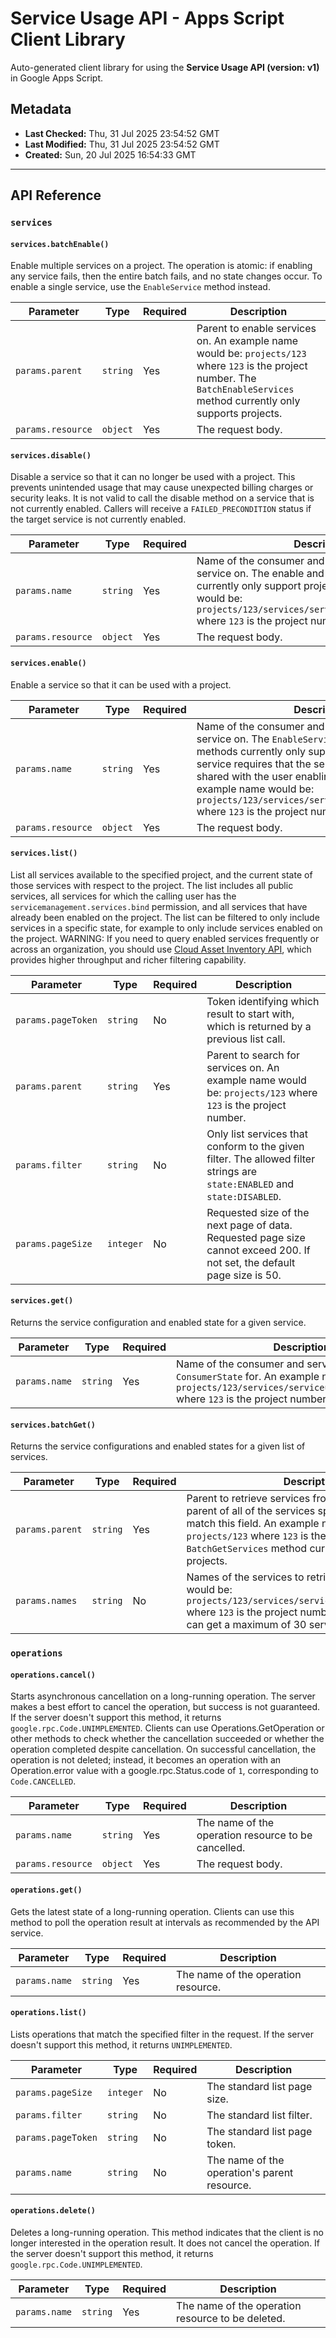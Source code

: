 # Service Usage API - Apps Script Client Library

Auto-generated client library for using the **Service Usage API (version: v1)** in Google Apps Script.

## Metadata

- **Last Checked:** Thu, 31 Jul 2025 23:54:52 GMT
- **Last Modified:** Thu, 31 Jul 2025 23:54:52 GMT
- **Created:** Sun, 20 Jul 2025 16:54:33 GMT



---

## API Reference

### `services`

#### `services.batchEnable()`

Enable multiple services on a project. The operation is atomic: if enabling any service fails, then the entire batch fails, and no state changes occur. To enable a single service, use the `EnableService` method instead.

| Parameter | Type | Required | Description |
|---|---|---|---|
| `params.parent` | `string` | Yes | Parent to enable services on. An example name would be: `projects/123` where `123` is the project number. The `BatchEnableServices` method currently only supports projects. |
| `params.resource` | `object` | Yes | The request body. |

#### `services.disable()`

Disable a service so that it can no longer be used with a project. This prevents unintended usage that may cause unexpected billing charges or security leaks. It is not valid to call the disable method on a service that is not currently enabled. Callers will receive a `FAILED_PRECONDITION` status if the target service is not currently enabled.

| Parameter | Type | Required | Description |
|---|---|---|---|
| `params.name` | `string` | Yes | Name of the consumer and service to disable the service on. The enable and disable methods currently only support projects. An example name would be: `projects/123/services/serviceusage.googleapis.com` where `123` is the project number. |
| `params.resource` | `object` | Yes | The request body. |

#### `services.enable()`

Enable a service so that it can be used with a project.

| Parameter | Type | Required | Description |
|---|---|---|---|
| `params.name` | `string` | Yes | Name of the consumer and service to enable the service on. The `EnableService` and `DisableService` methods currently only support projects. Enabling a service requires that the service is public or is shared with the user enabling the service. An example name would be: `projects/123/services/serviceusage.googleapis.com` where `123` is the project number. |
| `params.resource` | `object` | Yes | The request body. |

#### `services.list()`

List all services available to the specified project, and the current state of those services with respect to the project. The list includes all public services, all services for which the calling user has the `servicemanagement.services.bind` permission, and all services that have already been enabled on the project. The list can be filtered to only include services in a specific state, for example to only include services enabled on the project. WARNING: If you need to query enabled services frequently or across an organization, you should use [Cloud Asset Inventory API](https://cloud.google.com/asset-inventory/docs/apis), which provides higher throughput and richer filtering capability.

| Parameter | Type | Required | Description |
|---|---|---|---|
| `params.pageToken` | `string` | No | Token identifying which result to start with, which is returned by a previous list call. |
| `params.parent` | `string` | Yes | Parent to search for services on. An example name would be: `projects/123` where `123` is the project number. |
| `params.filter` | `string` | No | Only list services that conform to the given filter. The allowed filter strings are `state:ENABLED` and `state:DISABLED`. |
| `params.pageSize` | `integer` | No | Requested size of the next page of data. Requested page size cannot exceed 200. If not set, the default page size is 50. |

#### `services.get()`

Returns the service configuration and enabled state for a given service.

| Parameter | Type | Required | Description |
|---|---|---|---|
| `params.name` | `string` | Yes | Name of the consumer and service to get the `ConsumerState` for. An example name would be: `projects/123/services/serviceusage.googleapis.com` where `123` is the project number. |

#### `services.batchGet()`

Returns the service configurations and enabled states for a given list of services.

| Parameter | Type | Required | Description |
|---|---|---|---|
| `params.parent` | `string` | Yes | Parent to retrieve services from. If this is set, the parent of all of the services specified in `names` must match this field. An example name would be: `projects/123` where `123` is the project number. The `BatchGetServices` method currently only supports projects. |
| `params.names` | `string` | No | Names of the services to retrieve. An example name would be: `projects/123/services/serviceusage.googleapis.com` where `123` is the project number. A single request can get a maximum of 30 services at a time. |

### `operations`

#### `operations.cancel()`

Starts asynchronous cancellation on a long-running operation. The server makes a best effort to cancel the operation, but success is not guaranteed. If the server doesn't support this method, it returns `google.rpc.Code.UNIMPLEMENTED`. Clients can use Operations.GetOperation or other methods to check whether the cancellation succeeded or whether the operation completed despite cancellation. On successful cancellation, the operation is not deleted; instead, it becomes an operation with an Operation.error value with a google.rpc.Status.code of `1`, corresponding to `Code.CANCELLED`.

| Parameter | Type | Required | Description |
|---|---|---|---|
| `params.name` | `string` | Yes | The name of the operation resource to be cancelled. |
| `params.resource` | `object` | Yes | The request body. |

#### `operations.get()`

Gets the latest state of a long-running operation. Clients can use this method to poll the operation result at intervals as recommended by the API service.

| Parameter | Type | Required | Description |
|---|---|---|---|
| `params.name` | `string` | Yes | The name of the operation resource. |

#### `operations.list()`

Lists operations that match the specified filter in the request. If the server doesn't support this method, it returns `UNIMPLEMENTED`.

| Parameter | Type | Required | Description |
|---|---|---|---|
| `params.pageSize` | `integer` | No | The standard list page size. |
| `params.filter` | `string` | No | The standard list filter. |
| `params.pageToken` | `string` | No | The standard list page token. |
| `params.name` | `string` | No | The name of the operation's parent resource. |

#### `operations.delete()`

Deletes a long-running operation. This method indicates that the client is no longer interested in the operation result. It does not cancel the operation. If the server doesn't support this method, it returns `google.rpc.Code.UNIMPLEMENTED`.

| Parameter | Type | Required | Description |
|---|---|---|---|
| `params.name` | `string` | Yes | The name of the operation resource to be deleted. |